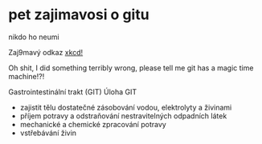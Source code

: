 # pet zajimavosi o gitu
nikdo ho neumi

Zaj9mavý odkaz [xkcd!](https://xkcd.com/1597/)

Oh shit, I did something terribly wrong, please tell me git has a magic time machine!?!

Gastrointestinální trakt (GIT)
Úloha GIT
* zajistit tělu dostatečné zásobování vodou, elektrolyty a živinami
* příjem potravy a odstraňování nestravitelných odpadních látek
* mechanické a chemické zpracování potravy
* vstřebávání živin
